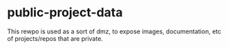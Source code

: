# public-project-data

This rewpo is used as a sort of dmz, to expose images, documentation, etc of projects/repos that are private. 